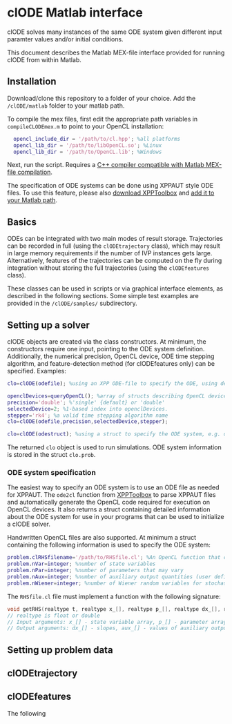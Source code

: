 # clODE Matlab interface

clODE solves many instances of the same ODE system given different input paramter values and/or initial conditions.

This document describes the Matlab MEX-file interface provided for running clODE from within Matlab.

## Installation

Download/clone this repository to a folder of your choice. Add the `/clODE/matlab` folder to your matlab path.

To compile the mex files, first edit the appropriate path variables in `compileCLODEmex.m` to point to your OpenCL installation:

``` matlab
  opencl_include_dir = '/path/to/cl.hpp'; %all platforms
  opencl_lib_dir = '/path/to/libOpenCL.so'; %Linux
  opencl_lib_dir = '/path/to/OpenCL.lib'; %Windows
```

Next, run the script. Requires a [C++ compiler compatible with Matlab MEX-file compilation](https://www.mathworks.com/support/requirements/supported-compilers.html).

The specification of ODE systems can be done using XPPAUT style ODE files. To use this feature, please also [download XPPToolbox](https://github.com/patrickfletcher/xppToolbox) and [add it to your Matlab path](https://www.mathworks.com/help/matlab/ref/addpath.html).

## Basics

ODEs can be integrated with two main modes of result storage. Trajectories can be recorded in full (using the `clODEtrajectory` class), which may result in large memory requirements if the number of IVP instances gets large. Alternatively, features of the trajectories can be computed on the fly during integration without storing the full trajectories (using the `clODEfeatures` class).

These classes can be used in scripts or via graphical interface elements, as described in the following sections. Some simple test examples are provided in the `/clODE/samples/` subdirectory.

## Setting up a solver

clODE objects are created via the class constructors. At minimum, the constructors require one input, pointing to the ODE system definition. Additionally, the numerical precision, OpenCL device, ODE time stepping algorithm, and feature-detection method (for clODEfeatures only) can be specified. Examples:

``` matlab
clo=clODE(odefile); %using an XPP ODE-file to specify the ODE, using default solver specification: precision='single', selectedDevice=1, stepper='dorpri5'.

openclDevices=queryOpenCL(); %array of structs describing OpenCL devices available
precision='double'; %'single' {default} or 'double' 
selectedDevice=2; %1-based index into openclDevices.
stepper='rk4'; %a valid time stepping algorithm name 
clo=clODE(odefile,precision,selectedDevice,stepper); 

clo=clODE(odestruct); %using a struct to specify the ODE system, e.g. output of ode2cl
```

The returned `clo` object is used to run simulations. ODE system information is stored in the struct `clo.prob`.

### ODE system specification

The easiest way to specify an ODE system is to use an ODE file as needed for XPPAUT. The `ode2cl` function from [XPPToolbox](https://github.com/patrickfletcher/xppToolbox) to parse XPPAUT files and automatically generate the OpenCL code required for execution on OpenCL devices. It also returns a struct containing detailed information about the ODE system for use in your programs that can be used to initialize a clODE solver.

Handwritten OpenCL files are also supported. At minimum a struct containing the following information is used to specify the ODE system:

``` matlab
problem.clRHSfilename='/path/to/RHSfile.cl'; %An OpenCL function that computes the system's vector field
problem.nVar=integer; %number of state variables
problem.nPar=integer; %number of parameters that may vary
problem.nAux=integer; %number of auxiliary output quantities (user defined functions of state variables)
problem.nWiener=integer; %number of Wiener random variables for stochastic simulations
```

The `RHSfile.cl` file must implement a function with the following signature:

``` c
void getRHS(realtype t, realtype x_[], realtype p_[], realtype dx_[], realtype aux_[], realtype w_[]);
// realtype is float or double
// Input arguments: x_[] - state variable array, p_[] - parameter array, w_[] - array of Wiener variable values provided by clODE if nWiener>0. 
// Output arguments: dx_[] - slopes, aux_[] - values of auxiliary output quantities
```

## Setting up problem data

## clODEtrajectory

## clODEfeatures

The following

###
